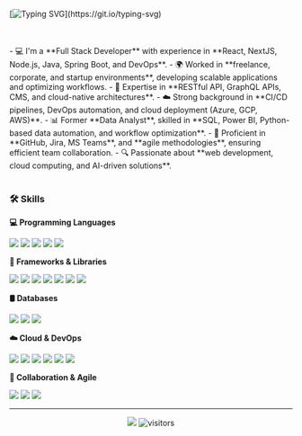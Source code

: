 <!-- Opening -->
[![Typing SVG](https://readme-typing-svg.herokuapp.com?color=%23784795&center=true&vCenter=true&width=600&font=Courier+New&weight=700&size=25&lines=Hi+there+🙋🏻‍♀️,+It's+Kako;+Welcome+to+My+Github+Profile!;Software+Developer+and+Tech+Enthusiast;Always+learning+new+things!)](https://git.io/typing-svg)

<br>
<br>
<!-- Intro -->
- 💻 I'm a **Full Stack Developer** with experience in **React, NextJS, Node.js, Java, Spring Boot, and DevOps**.
- 🌍 Worked in **freelance, corporate, and startup environments**, developing scalable applications and optimizing workflows.
- 🚀 Expertise in **RESTful API, GraphQL APIs, CMS, and cloud-native architectures**.
- ☁️ Strong background in **CI/CD pipelines, DevOps automation, and cloud deployment (Azure, GCP, AWS)**.
- 📊 Former **Data Analyst**, skilled in **SQL, Power BI, Python-based data automation, and workflow optimization**.
- 🤝 Proficient in **GitHub, Jira, MS Teams**, and **agile methodologies**, ensuring efficient team collaboration.
- 🔍 Passionate about **web development, cloud computing, and AI-driven solutions**.

<br>
<br>

<!-- Skills -->
### 🛠 Skills

**💻 Programming Languages**
<p>
    <img src="https://img.shields.io/badge/JavaScript-F7DF1E?style=flat&logo=javascript&logoColor=black" />
    <img src="https://img.shields.io/badge/TypeScript-3178C6?style=flat&logo=typescript&logoColor=white" />
    <img src="https://img.shields.io/badge/Java-007396?style=flat&logo=java&logoColor=white" />
    <img src="https://img.shields.io/badge/Python-3776AB?style=flat&logo=python&logoColor=white" />
    <img src="https://img.shields.io/badge/SQL-4479A1?style=flat&logo=postgresql&logoColor=white" />
</p>

**🧰 Frameworks & Libraries**
<p>
    <img src="https://img.shields.io/badge/React-61DAFB?style=flat&logo=react&logoColor=black" />
    <img src="https://img.shields.io/badge/Next.js-000000?style=flat&logo=next.js&logoColor=white" />
    <img src="https://img.shields.io/badge/Node.js-339933?style=flat&logo=node.js&logoColor=white" />
    <img src="https://img.shields.io/badge/Express.js-000000?style=flat&logo=express&logoColor=white" />
    <img src="https://img.shields.io/badge/Spring%20Boot-6DB33F?style=flat&logo=spring-boot&logoColor=white" />
    <img src="https://img.shields.io/badge/Tailwind_CSS-06B6D4?style=flat&logo=tailwindcss&logoColor=white" />
    <img src="https://img.shields.io/badge/GraphQL-E10098?style=flat&logo=graphql&logoColor=white" />
</p>

**🛢 Databases**
<p>
    <img src="https://img.shields.io/badge/MySQL-4479A1?style=flat&logo=mysql&logoColor=white" />
    <img src="https://img.shields.io/badge/PostgreSQL-336791?style=flat&logo=postgresql&logoColor=white" />
    <img src="https://img.shields.io/badge/MongoDB-47A248?style=flat&logo=mongodb&logoColor=white" />
</p>

**☁️ Cloud & DevOps**
<p>
    <img src="https://img.shields.io/badge/GCP-4285F4?style=flat&logo=google-cloud&logoColor=white" />
    <img src="https://img.shields.io/badge/AWS-232F3E?style=flat&logo=amazon-aws&logoColor=white" />
    <img src="https://img.shields.io/badge/Azure-0089D6?style=flat&logo=microsoft-azure&logoColor=white" />
    <img src="https://img.shields.io/badge/Docker-2496ED?style=flat&logo=docker&logoColor=white" />
    <img src="https://img.shields.io/badge/Kubernetes-326CE5?style=flat&logo=kubernetes&logoColor=white" />
    <img src="https://img.shields.io/badge/GitHub_Actions-2088FF?style=flat&logo=github-actions&logoColor=white" />
</p>

**🤝 Collaboration & Agile**
<p>
    <img src="https://img.shields.io/badge/GitHub-181717?style=flat&logo=github&logoColor=white" />
    <img src="https://img.shields.io/badge/Jira-0052CC?style=flat&logo=jira&logoColor=white" />
    <img src="https://img.shields.io/badge/MS_Teams-6264A7?style=flat&logo=microsoft-teams&logoColor=white" />
</p>

---

<!--   footer -->
<p align="center">
    <a href="https://github.com/kakosd/kakosd"><img src="https://img.shields.io/badge/status-updating-brightgreen.svg"></a>
    <img src="https://visitor-badge.laobi.icu/badge?page_id=kakosd.kakosd" alt="visitors"/>   
</p>
